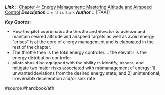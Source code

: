 ***Link***      :: [Chapter 4: Energy Management: Mastering Altitude and Airspeed Control](https://www.faa.gov/sites/faa.gov/files/regulations_policies/handbooks_manuals/aviation/airplane_handbook/05_afh_ch4.pdf)
***Description***      :: `= this.link`
***Author*** :: [[FAA]]

***Key Quotes***:
- How the pilot coordinates the throttle and elevator to achieve and maintain desired altitude and airspeed targets as well as avoid energy "crises" is at the core of energy management and is elaborated in the rest of the chapter.
- The throttle then is the total energy controller.... the elevator is the energy distribution controller
- pilots should be equipped with the ability to  identify, assess, and mitigate two major risks associated with mismanagement of energy: 1) unwanted deviations from the desired energy state; and 2) unintentional, irreversible deceleration and/or sink rate

#source #handbook/afh
